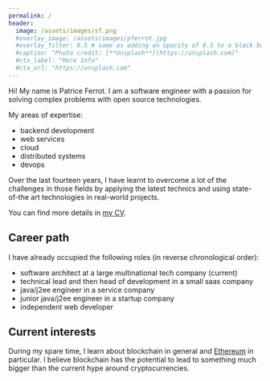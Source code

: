 ```yaml
---
permalink: /
header:
  image: /assets/images/sf.png
  #overlay_image: /assets/images/pferrot.jpg
  #overlay_filter: 0.5 # same as adding an opacity of 0.5 to a black background
  #caption: "Photo credit: [**Unsplash**](https://unsplash.com)"
  #cta_label: "More Info"
  #cta_url: "https://unsplash.com"
---
```


Hi! My name is Patrice Ferrot. I am a software engineer with a passion for
solving complex problems with open source technologies.

My areas of expertise:
* backend development
* web services
* cloud
* distributed systems
* devops

Over the last fourteen years, I have learnt to overcome a lot of the challenges
in those fields by applying the latest technics and using state-of-the art
technologies in real-world projects.

You can find more details in [my CV](/assets/doc/cv_web_patrice_ferrot.pdf).

## Career path
I have already occupied the following roles (in reverse chronological order):
* software architect at a large multinational tech company (current)
* technical lead and then head of development in a small saas company
* java/j2ee engineer in a service company
* junior java/j2ee engineer in a startup company
* independent web developer

## Current interests
During my spare time, I learn about blockchain in general and
[Ethereum](https://ethereum.org) in particular. I believe blockchain has the
potential to lead to something much bigger than the current hype around
cryptocurrencies.
